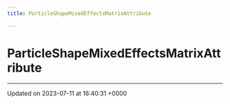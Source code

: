 ```yaml
---
title: ParticleShapeMixedEffectsMatrixAttribute

---
```


# ParticleShapeMixedEffectsMatrixAttribute





-------------------------------

Updated on 2023-07-11 at 16:40:31 +0000